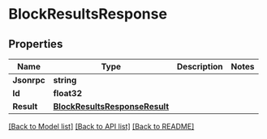 # BlockResultsResponse

## Properties

Name | Type | Description | Notes
------------ | ------------- | ------------- | -------------
**Jsonrpc** | **string** |  | 
**Id** | **float32** |  | 
**Result** | [**BlockResultsResponseResult**](BlockResultsResponse_result.md) |  | 

[[Back to Model list]](../README.md#documentation-for-models) [[Back to API list]](../README.md#documentation-for-api-endpoints) [[Back to README]](../README.md)


